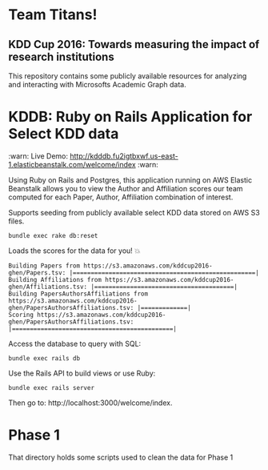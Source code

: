 # Team Titans!

## KDD Cup 2016: Towards measuring the impact of research institutions

This repository contains some publicly available resources for analyzing and interacting with Microsofts Academic Graph data.

# KDDB: Ruby on Rails Application for Select KDD data

:warn: Live Demo: http://kdddb.fu2igtbxwf.us-east-1.elasticbeanstalk.com/welcome/index :warn:

Using Ruby on Rails and Postgres, this application running on AWS Elastic Beanstalk allows you to view the Author and Affiliation scores our team computed for each Paper, Author, Affiliation combination of interest.

Supports seeding from publicly available select KDD data stored on AWS S3 files.

```
bundle exec rake db:reset
```

Loads the scores for the data for you! :boom:

```
Building Papers from https://s3.amazonaws.com/kddcup2016-ghen/Papers.tsv: |===================================================|
Building Affiliations from https://s3.amazonaws.com/kddcup2016-ghen/Affiliations.tsv: |=======================================|
Building PapersAuthorsAffiliations from https://s3.amazonaws.com/kddcup2016-ghen/PapersAuthorsAffiliations.tsv: |=============|
Scoring https://s3.amazonaws.com/kddcup2016-ghen/PapersAuthorsAffiliations.tsv: |=============================================|
```

Access the database to query with SQL:

```
bundle exec rails db
```

Use the Rails API to build views or use Ruby:

```
bundle exec rails server
```

Then go to: http://localhost:3000/welcome/index.


# Phase 1

That directory holds some scripts used to clean the data for Phase 1
